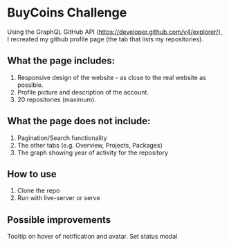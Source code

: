 # BuyCoins Challenge
Using the GraphQL GitHub API (https://developer.github.com/v4/explorer/), I recreated my github profile page (the tab that lists my repositories).

## What the page includes:
1. Responsive design of the website - as close to the real website as possible.
2. Profile picture and description of the account.
3. 20 repositories (maximum).

## What the page does not include:
1. Pagination/Search functionality
2. The other tabs (e.g. Overview, Projects, Packages)
3. The graph showing year of activity for the repository

## How to use
1. Clone the repo
2. Run with live-server or serve

## Possible improvements
Tooltip on hover of notification and avatar. Set status modal
